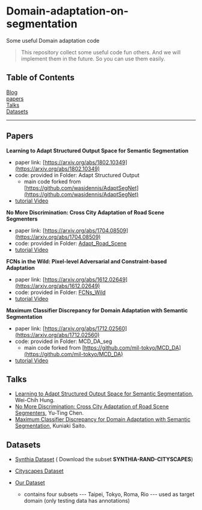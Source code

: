 # Domain-adaptation-on-segmentation

Some useful Domain adaptation code

> This repository collect some useful code fun others. And we will implement them in the future. So you can use them easily.

## Table of Contents
[Blog](https://medium.com/deep-learning-domain-adaptation-on-image-segmentat)  
[papers](#papers)  
[Talks](#talks)  
[Datasets](#datasets)  

----------
## Papers
**Learning to Adapt Structured Output Space for Semantic Segmentation**

- paper link: [https://arxiv.org/abs/1802.10349](https://arxiv.org/abs/1802.10349)
- code: provided in Folder: Adapt Structured Output
	- main code forked from [https://github.com/wasidennis/AdaptSegNet](https://github.com/wasidennis/AdaptSegNet)
- [tutorial Video]()

**No More Discrimination: Cross City Adaptation of Road Scene Segmenters**

- paper link: [https://arxiv.org/abs/1704.08509](https://arxiv.org/abs/1704.08509)
- code: provided in Folder: [Adapt_Road_Scene](https://github.com/stu92054/Domain-adaptation-on-segmentation/tree/master/Adapt_Road_Scene)
- [tutorial Video]()

**FCNs in the Wild: Pixel-level Adversarial and Constraint-based Adaptation**

- paper link: [https://arxiv.org/abs/1612.02649](https://arxiv.org/abs/1612.02649)
- code: provided in Folder: [FCNs_Wild](https://github.com/stu92054/Domain-adaptation-on-segmentation/tree/master/FCNs_Wild)
- [tutorial Video]()

**Maximum Classifier Discrepancy for Domain Adaptation with Semantic Segmentation**
- paper link: [https://arxiv.org/abs/1712.02560](https://arxiv.org/abs/1712.02560)
- code: provided in Folder: MCD_DA_seg
	- main code forked from  [https://github.com/mil-tokyo/MCD_DA](https://github.com/mil-tokyo/MCD_DA)
- [tutorial Video]()

## Talks
- [Learning to Adapt Structured Output Space for Semantic Segmentation](https://www.youtube.com/watch?v=zVYY9HaEJnc&feature=youtu.be&t=2643), Wei-Chih Hung.
- [No More Discrimination: Cross City Adaptation of Road Scene Segmenters](https://www.youtube.com/watch?v=EQ9HptjI8_U), Yu-Ting Chen.
- [Maximum Classifier Discrepancy for Domain Adaptation with Semantic Segmentation](https://www.youtube.com/watch?v=8mk7i3vGjAM), Kuniaki Saito.

## Datasets 

- [Synthia Dataset](http://synthia-dataset.com/download-2/) ( Download the subset **SYNTHIA-RAND-CITYSCAPES**)

- [Cityscapes Dataset](https://www.cityscapes-dataset.com/)

- [Our Dataset](https://yihsinchen.github.io/segmentation_adaptation/#Dataset)
	- contains four subsets --- Taipei, Tokyo, Roma, Rio --- used as target domain (only testing data has annotations) 
